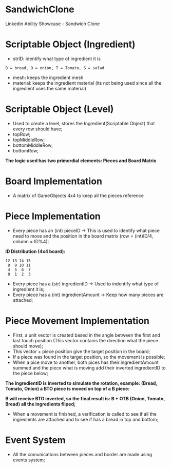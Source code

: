 # SandwichClone
Linkedin Ability Showcase - Sandwich Clone

# Scriptable Object (Ingredient)
- strID: identify what type of ingredient it is
```
B = bread, O = onion, T = Tomato, S = salad
```
- mesh: keeps the ingredient mesh
- material: keeps the ingredient material (its not being used since all the ingredient uses the same material)

# Scriptable Object (Level)
- Used to create a level, stores the Ingredient(Scriptable Object) that every row should have;
- topRow;
- topMiddleRow;
- bottomMiddleRow;
- bottomRow;


**The logic used has two primordial elements: Pieces and Board Matrix**


# Board Implementation
- A matrix of GameObjects 4x4 to keep all the pieces reference

# Piece Implementation
- Every piece has an (int) pieceID -> This is used to identify what piece need to move and the position in the board matrix (row = (int)ID/4, column = ID%4);

**ID Distribution (4x4 board):**
```
12 13 14 15
 8  9 10 11
 4  5  6  7
 0  1  2  3
```
- Every piece has a (str) ingredientID -> Used to indentify what type of ingredient it is;
- Every piece has a (int) ingredientAmount -> Keep how many pieces are attached;

# Piece Movement Implementation
- First, a unit vector is created based in the angle between the first and last touch position (This vector contains the direction what the piece should move);
- This vector + piece position give the target position in the board;
- If a piece was found in the target position, so the movement is possible;
- When a pice move to another, both pices has their ingredientAmount summed and the piece what is moving add their inverted ingredientID to the piece below;

**The ingredientID is inverted to simulate the rotation, example: (Bread, Tomato, Onion) a BTO piece is moved on top of a B piece:**

**B will receive BTO inverted, so the final result is: B + OTB (Onion, Tomato, Bread) all the ingredients fliped;**

- When a movement is finished, a verification is called to see if all the ingredients are attached and to see if has a bread in top and bottom;

# Event System
- All the comunications between pieces and border are made using events system;
